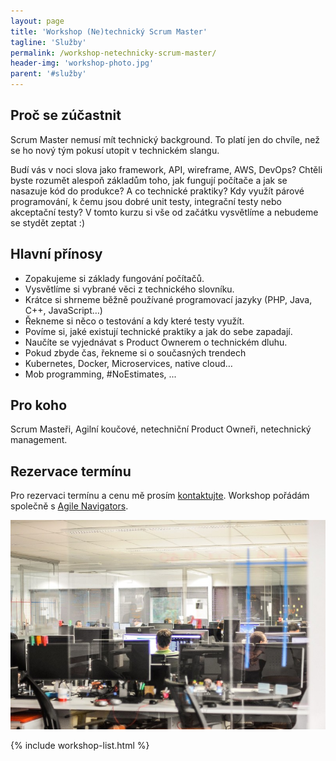 ```yaml
---
layout: page
title: 'Workshop (Ne)technický Scrum Master'
tagline: 'Služby'
permalink: /workshop-netechnicky-scrum-master/
header-img: 'workshop-photo.jpg'
parent: '#služby'
---
```


## Proč se zúčastnit

Scrum Master nemusí mít technický background. To platí jen do chvíle, než se ho nový tým pokusí utopit v technickém slangu.

Budí vás v noci slova jako framework, API, wireframe, AWS, DevOps? Chtěli byste rozumět alespoň základům toho, jak fungují počítače a jak se nasazuje kód do produkce? A co technické praktiky? Kdy využít párové programování, k čemu jsou dobré unit testy, integrační testy nebo akceptační testy?
V tomto kurzu si vše od začátku vysvětlíme a nebudeme se stydět zeptat :)

## Hlavní přínosy

- Zopakujeme si základy fungování počítačů.
- Vysvětlíme si vybrané věci z technického slovníku.
- Krátce si shrneme běžně používané programovací jazyky (PHP, Java, C++, JavaScript…)
- Řekneme si něco o testování a kdy které testy využít.
- Povíme si, jaké existují technické praktiky a jak do sebe zapadají.
- Naučíte se vyjednávat s Product Ownerem o technickém dluhu.
- Pokud zbyde čas, řekneme si o současných trendech
- Kubernetes, Docker, Microservices, native cloud…
- Mob programming, #NoEstimates, ...

## Pro koho

Scrum Masteři, Agilní koučové, netechniční Product Owneři, netechnický management.

## Rezervace termínu

Pro rezervaci termínu a cenu mě prosím [kontaktujte](/#kontakt).
Workshop pořádám společně s [Agile Navigators](https://agilenavigators.com/).

![Workshop netechnický Scrum Master](/images/blog/workshop-netechnicky-scrum-master.jpg)

{% include workshop-list.html %}